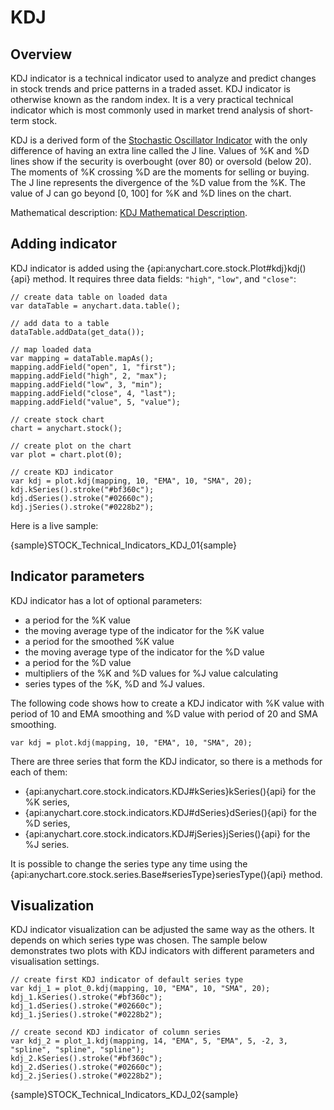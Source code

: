 # KDJ

## Overview

KDJ indicator is a technical indicator used to analyze and predict changes in stock trends and price patterns in a traded asset. KDJ indicator is otherwise known as the random index. It is a very practical technical indicator which is most commonly used in market trend analysis of short-term stock.

KDJ is a derived form of the [Stochastic Oscillator Indicator](Stochastic_Oscillator) with the only difference of having an extra line called the J line. Values of %K and %D lines show if the security is overbought (over 80) or oversold (below 20). The moments of %K crossing %D are the moments for selling or buying. The J line represents the divergence of the %D value from the %K. The value of J can go beyond [0, 100] for %K and %D lines on the chart.

Mathematical description: [KDJ Mathematical Description](Mathematical_Description#kdj).

## Adding indicator

KDJ indicator is added using the {api:anychart.core.stock.Plot#kdj}kdj(){api} method. It requires three data fields: `"high"`, `"low"`, and `"close"`:

```
// create data table on loaded data
var dataTable = anychart.data.table();

// add data to a table
dataTable.addData(get_data());

// map loaded data
var mapping = dataTable.mapAs();
mapping.addField("open", 1, "first");
mapping.addField("high", 2, "max");
mapping.addField("low", 3, "min");
mapping.addField("close", 4, "last");
mapping.addField("value", 5, "value");

// create stock chart
chart = anychart.stock();

// create plot on the chart
var plot = chart.plot(0);

// create KDJ indicator
var kdj = plot.kdj(mapping, 10, "EMA", 10, "SMA", 20);
kdj.kSeries().stroke("#bf360c");
kdj.dSeries().stroke("#02660c");
kdj.jSeries().stroke("#0228b2");
```

Here is a live sample:

{sample}STOCK\_Technical\_Indicators\_KDJ\_01{sample}

## Indicator parameters

KDJ indicator has a lot of optional parameters: 
- a period for the %K value 
- the moving average type of the indicator for the %K value
- a period for the smoothed %K value
- the moving average type of the indicator for the %D value
- a period for the %D value
- multipliers of the %K and %D values for %J value calculating 
- series types of the %K, %D and %J values. 

The following code shows how to create a KDJ indicator with %K value with period of 10 and EMA smoothing and %D value with period of 20 and SMA smoothing.

```
var kdj = plot.kdj(mapping, 10, "EMA", 10, "SMA", 20);
```

There are three series that form the KDJ indicator, so there is a methods for each of them:
- {api:anychart.core.stock.indicators.KDJ#kSeries}kSeries(){api} for the %K series,
- {api:anychart.core.stock.indicators.KDJ#dSeries}dSeries(){api} for the %D series,
- {api:anychart.core.stock.indicators.KDJ#jSeries}jSeries(){api} for the %J series.

It is possible to change the series type any time using the {api:anychart.core.stock.series.Base#seriesType}seriesType(){api} method. 

## Visualization

KDJ indicator visualization can be adjusted the same way as the others. It depends on which series type was chosen. The sample below demonstrates two plots with KDJ indicators with different parameters and visualisation settings.

```
// create first KDJ indicator of default series type
var kdj_1 = plot_0.kdj(mapping, 10, "EMA", 10, "SMA", 20);
kdj_1.kSeries().stroke("#bf360c");
kdj_1.dSeries().stroke("#02660c");
kdj_1.jSeries().stroke("#0228b2");

// create second KDJ indicator of column series
var kdj_2 = plot_1.kdj(mapping, 14, "EMA", 5, "EMA", 5, -2, 3, "spline", "spline", "spline");
kdj_2.kSeries().stroke("#bf360c");
kdj_2.dSeries().stroke("#02660c");
kdj_2.jSeries().stroke("#0228b2");
```

{sample}STOCK\_Technical\_Indicators\_KDJ\_02{sample}